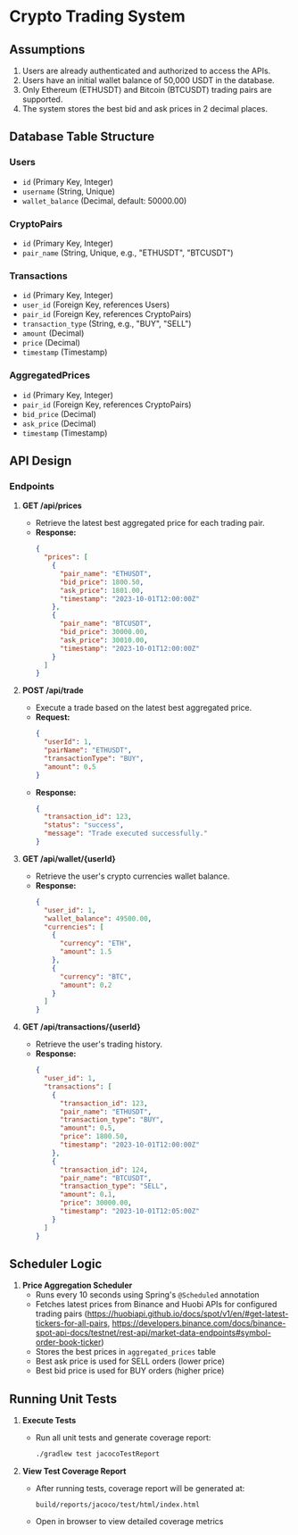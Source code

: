 # Crypto Trading System

## Assumptions

1. Users are already authenticated and authorized to access the APIs.
2. Users have an initial wallet balance of 50,000 USDT in the database.
3. Only Ethereum (ETHUSDT) and Bitcoin (BTCUSDT) trading pairs are supported.
4. The system stores the best bid and ask prices in 2 decimal places.

## Database Table Structure

### Users
- `id` (Primary Key, Integer)
- `username` (String, Unique)
- `wallet_balance` (Decimal, default: 50000.00)

### CryptoPairs
- `id` (Primary Key, Integer)
- `pair_name` (String, Unique, e.g., "ETHUSDT", "BTCUSDT")

### Transactions
- `id` (Primary Key, Integer)
- `user_id` (Foreign Key, references Users)
- `pair_id` (Foreign Key, references CryptoPairs)
- `transaction_type` (String, e.g., "BUY", "SELL")
- `amount` (Decimal)
- `price` (Decimal)
- `timestamp` (Timestamp)

### AggregatedPrices
- `id` (Primary Key, Integer)
- `pair_id` (Foreign Key, references CryptoPairs)
- `bid_price` (Decimal)
- `ask_price` (Decimal)
- `timestamp` (Timestamp)

## API Design

### Endpoints

1. **GET /api/prices**
   - Retrieve the latest best aggregated price for each trading pair.
   - **Response:**
     ```json
     {
       "prices": [
         {
           "pair_name": "ETHUSDT",
           "bid_price": 1800.50,
           "ask_price": 1801.00,
           "timestamp": "2023-10-01T12:00:00Z"
         },
         {
           "pair_name": "BTCUSDT",
           "bid_price": 30000.00,
           "ask_price": 30010.00,
           "timestamp": "2023-10-01T12:00:00Z"
         }
       ]
     }
     ```

2. **POST /api/trade**
   - Execute a trade based on the latest best aggregated price.
   - **Request:**
     ```json
     {
       "userId": 1,
       "pairName": "ETHUSDT",
       "transactionType": "BUY",
       "amount": 0.5
     }
     ```
   - **Response:**
     ```json
     {
       "transaction_id": 123,
       "status": "success",
       "message": "Trade executed successfully."
     }
     ```

3. **GET /api/wallet/{userId}**
   - Retrieve the user's crypto currencies wallet balance.
   - **Response:**
     ```json
     {
       "user_id": 1,
       "wallet_balance": 49500.00,
       "currencies": [
         {
           "currency": "ETH",
           "amount": 1.5
         },
         {
           "currency": "BTC",
           "amount": 0.2
         }
       ]
     }
     ```

4. **GET /api/transactions/{userId}**
   - Retrieve the user's trading history.
   - **Response:**
     ```json
     {
       "user_id": 1,
       "transactions": [
         {
           "transaction_id": 123,
           "pair_name": "ETHUSDT",
           "transaction_type": "BUY",
           "amount": 0.5,
           "price": 1800.50,
           "timestamp": "2023-10-01T12:00:00Z"
         },
         {
           "transaction_id": 124,
           "pair_name": "BTCUSDT",
           "transaction_type": "SELL",
           "amount": 0.1,
           "price": 30000.00,
           "timestamp": "2023-10-01T12:05:00Z"
         }
       ]
     }
     ```
     

## Scheduler Logic

1. **Price Aggregation Scheduler**
   - Runs every 10 seconds using Spring's `@Scheduled` annotation
   - Fetches latest prices from Binance and Huobi APIs for configured trading pairs
   (https://huobiapi.github.io/docs/spot/v1/en/#get-latest-tickers-for-all-pairs, https://developers.binance.com/docs/binance-spot-api-docs/testnet/rest-api/market-data-endpoints#symbol-order-book-ticker)
   - Stores the best prices in `aggregated_prices` table
   - Best ask price is used for SELL orders (lower price)
   - Best bid price is used for BUY orders (higher price)



## Running Unit Tests

1. **Execute Tests**
   - Run all unit tests and generate coverage report:
     ```bash
     ./gradlew test jacocoTestReport
     ```

2. **View Test Coverage Report**
   - After running tests, coverage report will be generated at:
     ```
     build/reports/jacoco/test/html/index.html
     ```
   - Open in browser to view detailed coverage metrics
   
